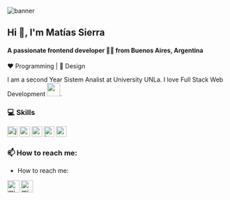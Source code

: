 
![banner](https://user-images.githubusercontent.com/36944271/87879665-b5d9a700-c9c2-11ea-97c8-df01d867c0cd.jpg)

<h2 align="left">Hi 👋, I'm Matías Sierra</h2>


<h4 align="left">A passionate frontend developer 👨‍💻  from Buenos Aires, Argentina</h4>

:heart: Programming | :black_heart: Design

I am a second Year Sistem Analist at University UNLa. I love Full Stack Web Development <img src="https://media.giphy.com/media/WUlplcMpOCEmTGBtBW/giphy.gif" width="30">. 

### 💻 Skills
<p align="left">
  <img src="https://konpa.github.io/devicon/devicon.git/icons/javascript/javascript-original.svg" alt="javascript" width="24px" height="24px"/>
  <img src="https://konpa.github.io/devicon/devicon.git/icons/css3/css3-original-wordmark.svg" alt="css3" width="24px" height="24px"/>
  <img src="https://konpa.github.io/devicon/devicon.git/icons/react/react-original-wordmark.svg" alt="react" width="24px" height="24px"/>
  <img src="https://github.com/konpa/devicon/blob/master/icons/bootstrap/bootstrap-plain-wordmark.svg" alt="bootstrap" width="24px" height="24px"/>
  <img src="https://github.com/konpa/devicon/blob/master/icons/nodejs/nodejs-original.svg" alt="node" width="24px" height="24px"/>
</p>

### 📫 How to reach me:
- How to reach me:

<p align="left">
  <a href="https://twitter.com/Mati__raw" target="blank">
    <img align="center" src="https://cdn.jsdelivr.net/npm/simple-icons@3.0.1/icons/twitter.svg" alt="midudev" height="28px" width="28px" />
  </a>
  <a href="https://www.instagram.com/matti.js/" target="blank">
    <img align="left" src="https://cdn.jsdelivr.net/npm/simple-icons@3.0.1/icons/instagram.svg" alt="midu.dev" height="28px" width="28px" />
  </a>
</p>
